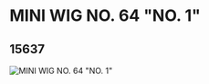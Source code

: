 # MINI WIG NO. 64 "NO. 1"
## 15637
![MINI WIG NO. 64 "NO. 1"](https://lc-www-live-s.legocdn.com/media/bricks/5/2/6052305.jpg)
